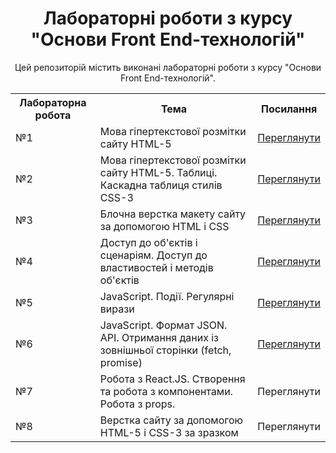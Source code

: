 <!-- Заголовок і опис репозиторію -->
<h1 align="center">Лабораторні роботи з курсу "Основи Front End-технологій"</h1>
<p align="center">Цей репозиторій містить виконані лабораторні роботи з курсу "Основи Front End-технологій".</p>

<!-- Таблиця з лабораторними роботами -->
<table align="center">
  <tr>
    <th>Лабораторна робота</th>
    <th>Тема</th>
    <th>Посилання</th>
  </tr>
  <tr>
    <td>№1</td>
    <td>Мова гіпертекстової розмітки сайту HTML-5</td>
    <td><a href="https://mrsampy.github.io/front_end_labs/Lab1/">Переглянути</a></td>
  </tr>
  <tr>
    <td>№2</td>
    <td>Мова гіпертекстової розмітки сайту HTML-5. Таблиці. Каскадна таблиця стилів CSS-3</td>
    <td><a href="https://mrsampy.github.io/front_end_labs/Lab2/">Переглянути</a></td>
  </tr>
  <tr>
    <td>№3</td>
    <td>Блочна верстка макету сайту за допомогою HTML і CSS</td>
    <td><a href="https://mrsampy.github.io/front_end_labs/Lab3/">Переглянути</a></td>
  </tr>
  <tr>
    <td>№4</td>
    <td>Доступ до об'єктів і сценаріям. Доступ до властивостей і методів об'єктів</td>
    <td><a href="https://mrsampy.github.io/front_end_labs/Lab4/">Переглянути</a></td>
  </tr>
  <tr>
    <td>№5</td>
    <td>JavaScript. Події. Регулярні вирази</td>
    <td><a href="https://mrsampy.github.io/front_end_labs/Lab5/">Переглянути</a></td>
  </tr>
  <tr>
    <td>№6</td>
    <td>JavaScript. Формат JSON. API. Отримання даних із зовнішньої сторінки (fetch, promise)</td>
    <td><a href="https://mrsampy.github.io/front_end_labs/Lab6/">Переглянути</a></td>
  </tr>
  <tr>
    <td>№7</td>
    <td>Робота з React.JS. Створення та робота з компонентами. Робота з props.</td>
    <td><a>Переглянути</a></td>
  </tr>
  <tr>
    <td>№8</td>
    <td>Верстка сайту за допомогою HTML-5 і CSS-3 за зразком</td>
    <td><a>Переглянути</a></td>
  </tr>
</table>
